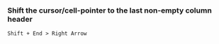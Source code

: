 ### Shift the cursor/cell-pointer to the last non-empty column header ###
```excel
Shift + End > Right Arrow
```
